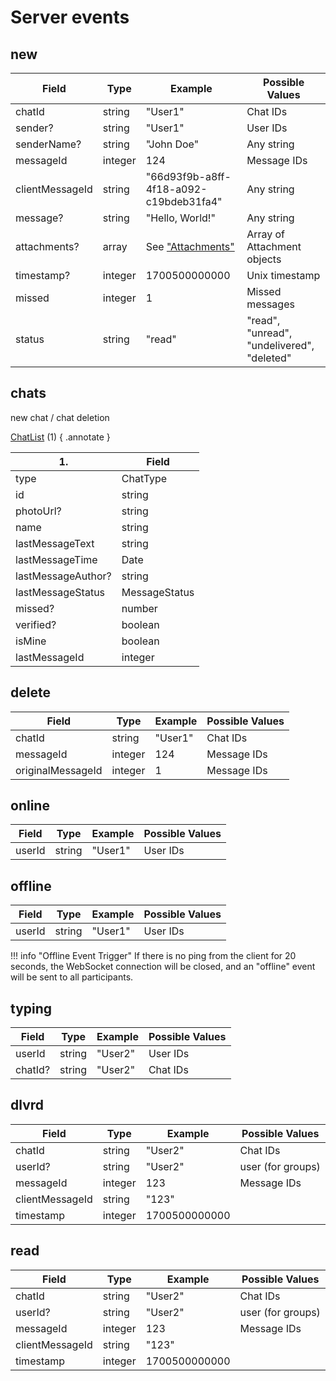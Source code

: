 # Server events

## new


| Field           | Type    | Example                                  | Possible Values                            |
| --------------- | ------- | ---------------------------------------- | ------------------------------------------ |
| chatId          | string  | "User1"                                  | Chat IDs                                   |
| sender?         | string  | "User1"                                  | User IDs                                   |
| senderName?     | string  | "John Doe"                               | Any string                                 |
| messageId       | integer | 124                                      | Message IDs                                |
| clientMessageId | string  | "66d93f9b-a8ff-4f18-a092-c19bdeb31fa4"   | Any string                                 |
| message?        | string  | "Hello, World!"                          | Any string                                 |
| attachments?    | array   | See ["Attachments"](types/attachment.md) | Array of Attachment objects                |
| timestamp?      | integer | 1700500000000                            | Unix timestamp                             |
| missed          | integer | 1                                        | Missed messages                            |
| status          | string  | "read"                                   | "read", "unread", "undelivered", "deleted" |

## chats

new chat / chat deletion

[ChatList](types/chat-list.md) (1)
{ .annotate }

  | 1.                 | Field         |
  | ------------------ | ------------- |
  | type               | ChatType      |
  | id                 | string        |
  | photoUrl?          | string        |
  | name               | string        |
  | lastMessageText    | string        |
  | lastMessageTime    | Date          |
  | lastMessageAuthor? | string        |
  | lastMessageStatus  | MessageStatus |
  | missed?            | number        |
  | verified?          | boolean       |
  | isMine             | boolean       |
  | lastMessageId      | integer       |


## delete

| Field             | Type    | Example | Possible Values |
| ----------------- | ------- | ------- | --------------- |
| chatId            | string  | "User1" | Chat IDs        |
| messageId         | integer | 124     | Message IDs     |
| originalMessageId | integer | 1       | Message IDs     |

## online

| Field  | Type   | Example | Possible Values |
| ------ | ------ | ------- | --------------- |
| userId | string | "User1" | User IDs        |

## offline

| Field  | Type   | Example | Possible Values |
| ------ | ------ | ------- | --------------- |
| userId | string | "User1" | User IDs        |

!!! info "Offline Event Trigger"
    If there is no ping from the client for 20 seconds, the WebSocket connection will be closed, and an "offline" event will be sent to all participants.

## typing

| Field   | Type   | Example | Possible Values |
| ------- | ------ | ------- | --------------- |
| userId  | string | "User2" | User IDs        |
| chatId? | string | "User2" | Chat IDs        |

## dlvrd

| Field           | Type    | Example       | Possible Values   |
| --------------- | ------- | ------------- | ----------------- |
| chatId          | string  | "User2"       | Chat IDs          |
| userId?         | string  | "User2"       | user (for groups) |
| messageId       | integer | 123           | Message IDs       |
| clientMessageId | string  | "123"         |                   |
| timestamp       | integer | 1700500000000 |                   |

## read

| Field           | Type    | Example       | Possible Values   |
| --------------- | ------- | ------------- | ----------------- |
| chatId          | string  | "User2"       | Chat IDs          |
| userId?         | string  | "User2"       | user (for groups) |
| messageId       | integer | 123           | Message IDs       |
| clientMessageId | string  | "123"         |                   |
| timestamp       | integer | 1700500000000 |                   |

